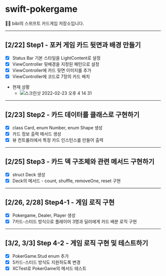 # swift-pokergame
💁‍♀️ bibi의 스위프트 카드게임 저장소입니다.

---

## [2/22] Step1 - 포커 게임 카드 뒷면과 배경 만들기
- [x] Status Bar 기본 스타일을 LightContent로 설정
- [x] ViewController 뒷배경을 지정된 패턴으로 설정
- [x] ViewController에 카드 뒷면 이미지를 추가
- [x] ViewController에 코드로 7장의 카드 배치
- 현재 상황
  - ![스크린샷 2022-02-23 오후 4 14 31](https://user-images.githubusercontent.com/67407678/155326247-d39fe3e2-430b-457e-8307-5de744aa3bd9.png)


---

## [2/23] Step2 - 카드 데이터를 클래스로 구현하기
- [x] class Card, enum Number, enum Shape 생성
- [x] 카드 정보 출력 메서드 생성
- [x] 뷰 컨트롤러에서 특정 카드 인스턴스를 만들어 출력

---

## [2/25] Step3 - 카드 덱 구조체와 관련 메서드 구현하기
- [x] struct Deck 생성
- [x] Deck의 메서드 - count, shuffle, removeOne, reset 구현

---

## [2/26, 2/28] Step4-1 - 게임 로직 구현
- [x] Pokergame, Dealer, Player 생성
- [x] 7카드-스터드 방식으로 플레이어 3명과 딜러에게 카드 배분 로직 구현

---

## [3/2, 3/3] Step 4-2 - 게임 로직 구현 및 테스트하기
- [x] PokerGame.Stud enum 추가
- [x] 5카드-스터드 방식도 지원하도록 변경
- [x] XCTest로 PokerGame의 메서드 테스트
